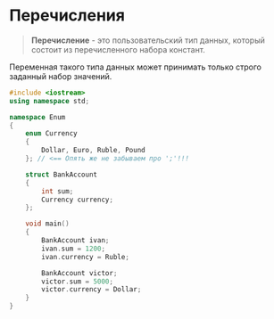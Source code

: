 # Перечисления

> **Перечисление** - это пользовательский тип данных, который состоит из перечисленного набора констант.

Переменная такого типа данных может принимать только строго заданный набор значений.
```c++
#include <iostream>
using namespace std;

namespace Enum
{
    enum Currency
    {
        Dollar, Euro, Ruble, Pound
    }; // <== Опять же не забываем про ';'!!!

    struct BankAccount
    {
        int sum;
        Currency currency;
    };

    void main()
    {
        BankAccount ivan;
        ivan.sum = 1200;
        ivan.currency = Ruble;

        BankAccount victor;
        victor.sum = 5000;
        victor.currency = Dollar;
    }
}
```
